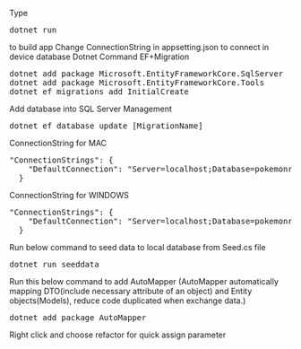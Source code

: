 Type <pre>dotnet run</pre> to build app
Change ConnectionString in appsetting.json to connect in device database
Dotnet Command EF+Migration
<pre>
dotnet add package Microsoft.EntityFrameworkCore.SqlServer
dotnet add package Microsoft.EntityFrameworkCore.Tools
dotnet ef migrations add InitialCreate
</pre>
Add database into SQL Server Management
<pre>dotnet ef database update [MigrationName]</pre>
ConnectionString for MAC
<pre>
"ConnectionStrings": {
    "DefaultConnection": "Server=localhost;Database=pokemonreview;User Id=sa;Password=123456aA@$;Trusted_Connection=False;TrustServerCertificate=True"
  }
</pre>
ConnectionString for WINDOWS
<pre>
"ConnectionStrings": {
    "DefaultConnection": "Server=localhost;Database=pokemonreview;Trusted_Connection=True;TrustServerCertificate=True"
  }
</pre>
Run below command to seed data to local database from Seed.cs file
<pre>dotnet run seeddata</pre>
Run this below command to add AutoMapper (AutoMapper automatically mapping DTO(include necessary attribute of an object) and Entity objects(Models), reduce code duplicated when exchange data.)
<pre>dotnet add package AutoMapper</pre>
Right click and choose refactor for quick assign parameter